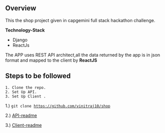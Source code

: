 ## Overview
This the shop project given in capgemini full stack hackathon challenge.
<p><b>Technology-Stack</b></p>
<ul>
    <li>Django</li>
    <li>ReactJs</li>
</ul>
<p>The APP uses REST API architect,all the data returned by the app is in json format and mapped to the client by <b>ReactJS</b></p>


## Steps to be followed

```
1. Clone the repo.
2. Set Up API.
3. Set Up Client .
```

1.) <code>git clone https://github.com/vinitraj10/shop </code>


2.)
[API-readme](https://github.com/vinitraj10/shop/blob/master/api/README.md)

3.)
[Client-readme](https://github.com/vinitraj10/shop/blob/master/client/README.md)
